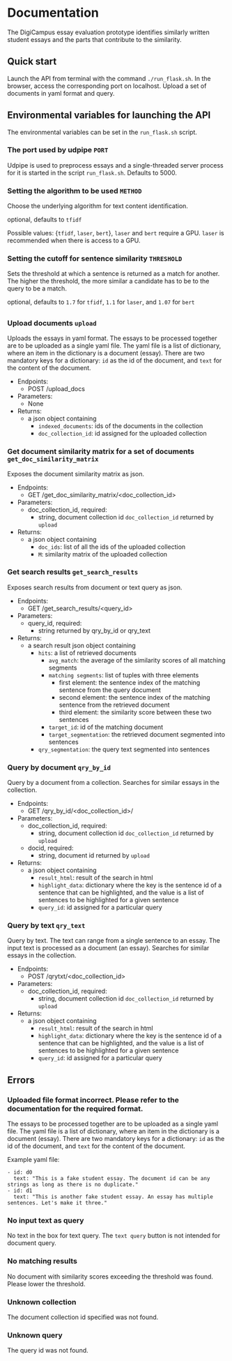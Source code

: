 # Documentation

The DigiCampus essay evaluation prototype identifies similarly written student essays and the parts that contribute to the similarity.


## Quick start

Launch the API from terminal with the command `./run_flask.sh`. In the browser, access the corresponding port on localhost. Upload a set of documents in yaml format and query.


## Environmental variables for launching the API

The environmental variables can be set in the `run_flask.sh` script.

### The port used by udpipe `PORT`

Udpipe is used to preprocess essays and a single-threaded server process for it is started in the script `run_flask.sh`. Defaults to 5000.


### Setting the algorithm to be used `METHOD`

Choose the underlying algorithm for text content identification.

optional, defaults to `tfidf`

Possible values: {`tfidf`, `laser`, `bert`}, `laser` and `bert` require a GPU. `laser` is recommended when there is access to a GPU.


### Setting the cutoff for sentence similarity `THRESHOLD`

Sets the threshold at which a sentence is returned as a match for another. The higher the threshold, the more similar a candidate has to be to the query to be a match.

optional, defaults to `1.7` for `tfidf`, `1.1` for `laser`, and `1.07` for `bert`


## <what should this be called>

### Upload documents `upload`

Uploads the essays in yaml format. The essays to be processed together are to be uploaded as a single yaml file. The yaml file is a list of dictionary, where an item in the dictionary is a document (essay). There are two mandatory keys for a dictionary: `id` as the id of the document, and `text` for the content of the document.

- Endpoints:
  - POST /upload_docs
- Parameters:
  - None
- Returns:
  - a json object containing
    - `indexed_documents`: ids of the documents in the collection
    - `doc_collection_id`: id assigned for the uploaded collection


### Get document similarity matrix for a set of documents `get_doc_similarity_matrix`

Exposes the document similarity matrix as json.

- Endpoints:
  - GET /get_doc_similarity_matrix/<doc_collection_id>
- Parameters:
  - doc_collection_id, required:
    - string, document collection id `doc_collection_id` returned by `upload`
- Returns:
  - a json object containing
    - `doc_ids`: list of all the ids of the uploaded collection
    - `M`: similarity matrix of the uploaded collection


### Get search results `get_search_results`

Exposes search results from document or text query as json.

- Endpoints:
  - GET /get_search_results/<query_id>
- Parameters:
  - query_id, required:
    - string returned by qry_by_id or qry_text
- Returns:
  - a search result json object containing
    - `hits`: a list of retrieved documents
      - `avg_match`: the average of the similarity scores of all matching segments
      - `matching segments`: list of tuples with three elements
        - first element: the sentence index of the matching sentence from the query document
        - second element: the sentence index of the matching sentence from the retrieved document
        - third element: the similarity score between these two sentences
      - `target_id`: id of the matching document
      - `target_segmentation`: the retrieved document segmented into sentences
    - `qry_segmentation`: the query text segmented into sentences


### Query by document `qry_by_id`

Query by a document from a collection. Searches for similar essays in the collection.

- Endpoints:
  - GET /qry_by_id/<doc_collection_id>/<docid>
- Parameters:
  - doc_collection_id, required:
    - string, document collection id `doc_collection_id` returned by `upload`
  - docid, required:
    - string, document id returned by `upload`
- Returns:
  - a json object containing
    - `result_html`: result of the search in html
    - `highlight_data`: dictionary where the key is the sentence id of a sentence that can be highlighted, and the value is a list of sentences to be highlighted for a given sentence
    - `query_id`: id assigned for a particular query


### Query by text `qry_text`

Query by text. The text can range from a single sentence to an essay. The input text is processed as a document (an essay). Searches for similar essays in the collection.

- Endpoints:
  - POST /qrytxt/<doc_collection_id>
- Parameters:
  - doc_collection_id, required:
    - string, document collection id `doc_collection_id` returned by `upload`
- Returns:
  - a json object containing
    - `result_html`: result of the search in html
    - `highlight_data`: dictionary where the key is the sentence id of a sentence that can be highlighted, and the value is a list of sentences to be highlighted for a given sentence
    - `query_id`: id assigned for a particular query


## Errors

### Uploaded file format incorrect. Please refer to the documentation for the required format.

The essays to be processed together are to be uploaded as a single yaml file. The yaml file is a list of dictionary, where an item in the dictionary is a document (essay). There are two mandatory keys for a dictionary: `id` as the id of the document, and `text` for the content of the document.

Example yaml file:

```
- id: d0
  text: "This is a fake student essay. The document id can be any strings as long as there is no duplicate."
- id: d1
  text: "This is another fake student essay. An essay has multiple sentences. Let's make it three."
```


### No input text as query

No text in the box for text query. The `text query` button is not intended for document query.


### No matching results

No document with similarity scores exceeding the threshold was found. Please lower the threshold.


### Unknown collection

The document collection id specified was not found.


### Unknown query

The query id was not found.